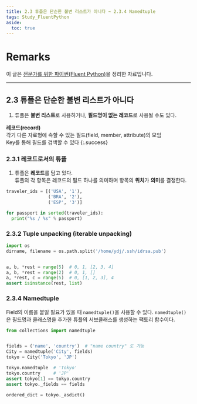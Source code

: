 ```yaml
---
title: 2.3 튜플은 단순한 불변 리스트가 아니다 ~ 2.3.4 Namedtuple
tags: Study_FluentPython
aside:
  toc: true
---
```


# Remarks
이 글은 [전문가를 위한 파이썬(Fluent Python)](https://books.google.co.kr/books/about/%EC%A0%84%EB%AC%B8%EA%B0%80%EB%A5%BC_%EC%9C%84%ED%95%9C_%ED%8C%8C%EC%9D%B4%EC%8D%AC.html?id=NJpIDwAAQBAJ&printsec=frontcover&source=kp_read_button&redir_esc=y#v=onepage&q&f=false)을 정리한 자료입니다.

<!--more-->

---

## 2.3 튜플은 단순한 불변 리스트가 아니다
1. 튜플은 **불변 리스트**로 사용하거나, **필드명이 없는 레코드**로 사용될 수도 있다.

**레코드(record)** <br> 각기 다른 자료형에 속할 수 있는 필드(field, member, attribute)의 모임 <br> Key를 통해 필드를 검색할 수 있다
{:.success}


### 2.3.1 레코드로서의 튜플
1. 튜플은 **레코드**를 담고 있다.  
튜플의 각 항목은 레코드의 필드 하나를 의미하며 항목의 **위치**가 **의미**를 결정한다.

```py
traveler_ids = [('USA', '1'),
                ('BRA', '2'),
                ('ESP', '3')]

for passport in sorted(traveler_ids):
  print("%s / %s" % passport)
```


### 2.3.2 Tuple unpacking (iterable unpacking)

```py
import os
dirname, filename = os.path.split('/home/ydj/.ssh/idrsa.pub')


a, b, *rest = range(5)  # 0, 1, [2, 3, 4]
a, b, *rest = range(2)  # 0, 1, []
a, *rest, c = range(5)  # 0, [1, 2, 3], 4
assert isinstance(rest, list)
```


### 2.3.4 Namedtuple
Field의 이름을 붙일 필요가 있을 때 `namedtuple()`을 사용할 수 있다.
`namedtuple()`은 필드명과 클래스명을 추가한 튜플의 서브클래스를 생성하는 팩토리 함수이다.

```py
from collections import namedtuple


fields = ('name', 'country')  # "name country" 도 가능
City = namedtuple('City', fields)
tokyo = City('Tokyo', 'JP')

tokyo.namedtuple  # 'Tokyo'
tokyo.country     # 'JP'
assert tokyo[1] == tokyo.country
assert tokyo._fields == fields

ordered_dict = tokyo._asdict()
```